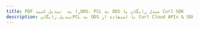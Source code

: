 ---title: PDF را به  تبدیل کنیدODS، PCL به ODS مبدل رایگان یا Curl SDKdescription: تبدیل رایگانPCL به ODS با استفاده از Curl Cloud APIs & SDK همچنین اسناد PDF را در Cloud ایجاد، ویرایش و رندر کنید.---